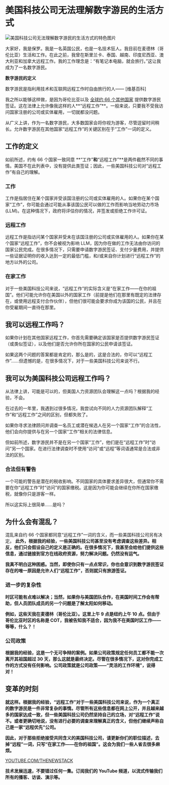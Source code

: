 # 美国科技公司无法理解数字游民的生活方式

![美国科技公司无法理解数字游民的生活方式的特色图片](https://cdn.thenewstack.io/media/2024/03/0a4517c9-euan-cameron-8p8smv1dewy-unsplash-1024x683.jpg)

大家好，我是保罗。我是一名英国公民，也是一名技术狂人。我目前在麦德林（哥伦比亚）生活和工作。在此之前，我曾在斯里兰卡、泰国、越南、印度尼西亚、澳大利亚和加拿大远程工作。我的工作理念是：“有笔记本电脑，就会旅行。”这让我成为了一名数字游民。

**数字游民的定义**

数字游民是指利用技术和互联网远程工作时自由旅行的人——
[维基百科]

我之所以能够这样做，是因为哥伦比亚以及
[全球约 66 个其他国家](https://citizenremote.com/blog/digital-nomad-visa-countries/) 提供数字游民签证。这在法律上允许像我这样的人**“远程工作”**。一般来说，只要我不受我访问国家注册的公司或实体雇用，一切就都没问题。

从广义上讲，作为一名数字游民，大多数国家会将你视为游客，尽管逗留时间稍长。允许数字游民在其他国家“远程工作”的关键区别在于“工作”一词的定义。

## 工作的定义

如前所述，约有 66 个国家一致同意
**“工作”**和**“远程工作”**是两件截然不同的事情。美国不在此列表中，没有提供此类签证；因此，一些美国科技公司对“远程工作”有自己的理解。

### 工作

工作是指居住在某个国家并受该国注册的公司或实体雇用的人。如果你在某个国家“工作”，你可能会通过可能从事该国公民可以做的工作而影响当地劳动力市场 (LLM)。在这种情况下，政府将评估你的情况，并签发或拒绝工作许可证。

### 远程工作

远程工作是指访问某个国家并受未在该国注册的公司或实体雇用的人。如果你在某个国家“远程工作”，你不会被视为影响 LLM，因为你在做的工作无法由你访问的国家公民完成。在很多情况下，只需要申请数字游民签证、支付少量费用，并提供一些证据证明你的收入达到一定的最低门槛，和/或来自你计划进行“远程工作”的地方以外的公司。

### 在家工作

对于一些美国科技公司来说，“远程工作”的实际含义是“在家工作——在你的祖国”。他们可能允许你在美国以外的国家工作（前提是他们在那里有既定的法律存在，或使用远程支付合作伙伴），但他们很可能会要求你成为该国的公民，并且在你受雇期间一直待在那里。

## 我可以远程工作吗？

如果你计划在其他国家远程工作，你首先需要确定该国家是否提供数字游民签证（或类似签证），以及他们是否允许你所在国家的公民申请该签证。

如果这两个问题的答案都是肯定的，那么是的，这是合法的，你可以“远程工作”……但遗憾的是，在很多情况下，对于一些美国科技公司来说不行。

## 我可以为美国科技公司远程工作吗？

从法律上讲，可能是可以的，但美国人力资源团队会理解这一点吗？根据我的经验，不会。

在过去的一年里，我遇到过很多情况，我尝试向不同的人力资源团队解释“工作”和“远程工作”之间的区别，但都失败了。

如果你寻求法律顾问并调查一名员工或潜在候选人在另一个国家“工作”的合法性，他们会向你提供与在另一个国家“工作”相关的法律信息。

但如前所述，数字游民并不是在另一个国家“工作”，他们是在“远程工作”时“访问”另一个国家。在进行法律调查时不使用“访问”或“远程”等词语通常是合法或非法的区别。

### 合法但有警告

一个可能的警告是潜在的税收影响。不同国家的具体要求差异很大，但通常你不需要在你“远程工作”时“访问”的国家缴税。这是因为你可能会继续在你所在国家缴税，就像你只是游客一样。

所以这实际上很简单……是吗？

## 为什么会有混乱？

混乱来自约 66 个国家都同意“远程工作”一词的含义，而一些美国科技公司另有决定。
**此外，根据我的经验，一些美国科技公司甚至没有考虑调查这些差异。相反，他们只会假设自己的定义是正确的。在很多情况下，我甚至会给他们提供这些信息，通过链接到官方在线政府资源，努力解决问题。仍然没有运气。**

**我真不明白这种困惑。当然，即使你只有一点点常识，你也会意识到数字游民签证存在的唯一原因是允许人们“远程工作”，否则就只有旅游签证。**

### **进一步的复杂性**

**时区可能有点难以解决；当然，如果你与美国团队合作，在美国时间工作会有帮助，但人员团队成员的另一个问题是了解太阳如何移动。**

**例如，这些天我在麦德林（哥伦比亚）。这里上午 9 点是纽约上午 10 点。但由于哥伦比亚时区的名称是 COT，我被告知我不适合，因为我不在美国时区工作——等等，什么？！**

### **公司政策**

**根据我的经验，这是一个无可争辩的案例。如果公司政策规定任何员工都不能一次离开其祖国超过 30 天，那么这就是最终决定。尽管在很多情况下，这对你完成工作的方式没有任何影响。公司政策就是公司政策——“灵活的工作环境”，说得对！**

## **变革的时刻**

**就这样。根据我的经验，“远程工作”对于一些美国科技公司来说，作为一个真正的数字游民是一件非常复杂的事情。尽管所有这些信息都在网上公开，并且越来越多的国家达成一致，但一些美国科技公司仍然坚持自己的立场，对“远程工作”说不。或者更确切地说，没有进行必要的调查来理解真正的含义，但他们继续声称自己是一家“远程优先”公司。**

**因此，对于那些拒绝接受共同含义的美国科技公司，请更新你们的职位描述，去掉“远程”一词，只写“在家工作——在你的祖国”。这会为我们一些人省去很多麻烦。**

[YOUTUBE.COM/THENEWSTACK](https://youtube.com/thenewstack?sub_confirmation=1)

**技术发展迅速，不要错过任何一集。订阅我们的 YouTube 频道，以流式传输我们所有的播客、访谈、演示等。**